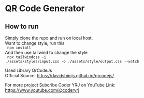 # QR Code Generator

## How to run

Simply clone the repo and run on local host.
<br>
Want to change style, run this
<br>
<code>
    npm install
</code>
<br>
And then use tailwind to change the style
<br>
<code>
    npx tailwindcss -i ./assets/styles/input.css -o ./assets/style/output.css --watch
</code>


Used Library QrCodeJs
<br>
Official Source:
<a href="https://davidshimjs.github.io/qrcodejs/">https://davidshimjs.github.io/qrcodejs/</a>

For more project Subcribe Coder YRJ on YouTube
Link: <a href="https://www.youtube.com/@coderyrj">https://www.youtube.com/@coderyrj</a>